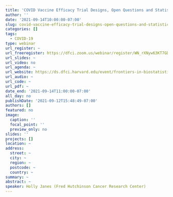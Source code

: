 ```yaml
---
title: 'COVID Vaccine Efficacy Trial Designs, Open Questions and Statistical Challenges '
author: ''
date: '2021-09-14T10:00:00-07:00'
slug: covid-vaccine-efficacy-trial-designs-open-questions-and-statistical-challenges
categories: []
tags:
  - COVID-19
type: webinar
url_register: ~
url_freeregister: https://dfci.zoom.us/webinar/register/WN_rXNyw63KT7GDsuH9Q-E5Bg
url_slides: ~
url_video: no
url_agenda: ~
url_website: https://ds.dfci.harvard.edu/event/frontiers-in-biostatistics-holly-janes/
url_audio: ~
url_code: ~
url_pdf: ~
date_end: '2021-09-14T11:00:00-07:00'
all_day: no
publishDate: '2021-09-12T15:48:49-07:00'
authors: []
featured: no
image:
  caption: ''
  focal_point: ''
  preview_only: no
slides: ''
projects: []
location: ~
address:
  street: ~
  city: ~
  region: ~
  postcode: ~
  country: ~
summary: ~
abstract: ~
speaker: Holly Janes (Fred Hutchinson Cancer Research Center)
---
```

<!--more-->
